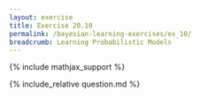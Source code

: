 ```yaml
---
layout: exercise
title: Exercise 20.10
permalink: /bayesian-learning-exercises/ex_10/
breadcrumb: Learning Probabilistic Models
---
```


{% include mathjax_support %}

<div><i class="arrow-up loader" data-chapter="bayesian-learning-exercises" data-exercise="ex_10" data-rating="0"></i></div>
{% include_relative question.md %}
